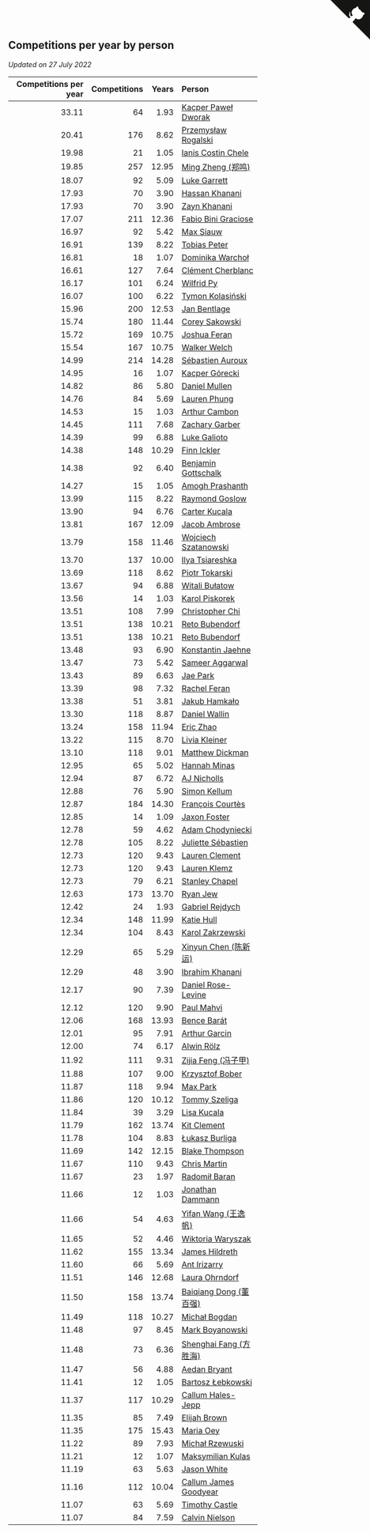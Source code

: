 ## Competitions per year by person

*Updated on 27 July 2022*

| Competitions per year | Competitions | Years | Person |
| ---: | ---: | ---: | :--- |
| 33.11 | 64 | 1.93 | [Kacper Paweł Dworak](https://www.worldcubeassociation.org/persons/2020DWOR01) |
| 20.41 | 176 | 8.62 | [Przemysław Rogalski](https://www.worldcubeassociation.org/persons/2013ROGA02) |
| 19.98 | 21 | 1.05 | [Ianis Costin Chele](https://www.worldcubeassociation.org/persons/2021CHEL01) |
| 19.85 | 257 | 12.95 | [Ming Zheng (郑鸣)](https://www.worldcubeassociation.org/persons/2009ZHEN11) |
| 18.07 | 92 | 5.09 | [Luke Garrett](https://www.worldcubeassociation.org/persons/2017GARR05) |
| 17.93 | 70 | 3.90 | [Hassan Khanani](https://www.worldcubeassociation.org/persons/2018KHAN26) |
| 17.93 | 70 | 3.90 | [Zayn Khanani](https://www.worldcubeassociation.org/persons/2018KHAN28) |
| 17.07 | 211 | 12.36 | [Fabio Bini Graciose](https://www.worldcubeassociation.org/persons/2010GRAC02) |
| 16.97 | 92 | 5.42 | [Max Siauw](https://www.worldcubeassociation.org/persons/2017SIAU02) |
| 16.91 | 139 | 8.22 | [Tobias Peter](https://www.worldcubeassociation.org/persons/2014PETE03) |
| 16.81 | 18 | 1.07 | [Dominika Warchoł](https://www.worldcubeassociation.org/persons/2021WARC01) |
| 16.61 | 127 | 7.64 | [Clément Cherblanc](https://www.worldcubeassociation.org/persons/2014CHER05) |
| 16.17 | 101 | 6.24 | [Wilfrid Py](https://www.worldcubeassociation.org/persons/2016PYWI01) |
| 16.07 | 100 | 6.22 | [Tymon Kolasiński](https://www.worldcubeassociation.org/persons/2016KOLA02) |
| 15.96 | 200 | 12.53 | [Jan Bentlage](https://www.worldcubeassociation.org/persons/2010BENT01) |
| 15.74 | 180 | 11.44 | [Corey Sakowski](https://www.worldcubeassociation.org/persons/2011SAKO01) |
| 15.72 | 169 | 10.75 | [Joshua Feran](https://www.worldcubeassociation.org/persons/2011FERA01) |
| 15.54 | 167 | 10.75 | [Walker Welch](https://www.worldcubeassociation.org/persons/2011WELC01) |
| 14.99 | 214 | 14.28 | [Sébastien Auroux](https://www.worldcubeassociation.org/persons/2008AURO01) |
| 14.95 | 16 | 1.07 | [Kacper Górecki](https://www.worldcubeassociation.org/persons/2021GORE01) |
| 14.82 | 86 | 5.80 | [Daniel Mullen](https://www.worldcubeassociation.org/persons/2016MULL04) |
| 14.76 | 84 | 5.69 | [Lauren Phung](https://www.worldcubeassociation.org/persons/2016PHUN02) |
| 14.53 | 15 | 1.03 | [Arthur Cambon](https://www.worldcubeassociation.org/persons/2021CAMB01) |
| 14.45 | 111 | 7.68 | [Zachary Garber](https://www.worldcubeassociation.org/persons/2014GARB01) |
| 14.39 | 99 | 6.88 | [Luke Galioto](https://www.worldcubeassociation.org/persons/2015GALI02) |
| 14.38 | 148 | 10.29 | [Finn Ickler](https://www.worldcubeassociation.org/persons/2012ICKL01) |
| 14.38 | 92 | 6.40 | [Benjamin Gottschalk](https://www.worldcubeassociation.org/persons/2016GOTT01) |
| 14.27 | 15 | 1.05 | [Amogh Prashanth](https://www.worldcubeassociation.org/persons/2021PRAS01) |
| 13.99 | 115 | 8.22 | [Raymond Goslow](https://www.worldcubeassociation.org/persons/2014GOSL01) |
| 13.90 | 94 | 6.76 | [Carter Kucala](https://www.worldcubeassociation.org/persons/2015KUCA01) |
| 13.81 | 167 | 12.09 | [Jacob Ambrose](https://www.worldcubeassociation.org/persons/2010AMBR01) |
| 13.79 | 158 | 11.46 | [Wojciech Szatanowski](https://www.worldcubeassociation.org/persons/2011SZAT01) |
| 13.70 | 137 | 10.00 | [Ilya Tsiareshka](https://www.worldcubeassociation.org/persons/2012TERE01) |
| 13.69 | 118 | 8.62 | [Piotr Tokarski](https://www.worldcubeassociation.org/persons/2013TOKA01) |
| 13.67 | 94 | 6.88 | [Witali Bułatow](https://www.worldcubeassociation.org/persons/2015BUAT01) |
| 13.56 | 14 | 1.03 | [Karol Piskorek](https://www.worldcubeassociation.org/persons/2021PISK01) |
| 13.51 | 108 | 7.99 | [Christopher Chi](https://www.worldcubeassociation.org/persons/2014CHIC01) |
| 13.51 | 138 | 10.21 | [Reto Bubendorf](https://www.worldcubeassociation.org/persons/2012BUBE01) |
| 13.51 | 138 | 10.21 | [Reto Bubendorf](https://www.worldcubeassociation.org/persons/2012BUBE01) |
| 13.48 | 93 | 6.90 | [Konstantin Jaehne](https://www.worldcubeassociation.org/persons/2015JAEH01) |
| 13.47 | 73 | 5.42 | [Sameer Aggarwal](https://www.worldcubeassociation.org/persons/2017AGGA01) |
| 13.43 | 89 | 6.63 | [Jae Park](https://www.worldcubeassociation.org/persons/2015PARK24) |
| 13.39 | 98 | 7.32 | [Rachel Feran](https://www.worldcubeassociation.org/persons/2015FERA01) |
| 13.38 | 51 | 3.81 | [Jakub Hamkało](https://www.worldcubeassociation.org/persons/2018HAMK01) |
| 13.30 | 118 | 8.87 | [Daniel Wallin](https://www.worldcubeassociation.org/persons/2013WALL03) |
| 13.24 | 158 | 11.94 | [Eric Zhao](https://www.worldcubeassociation.org/persons/2010ZHAO19) |
| 13.22 | 115 | 8.70 | [Livia Kleiner](https://www.worldcubeassociation.org/persons/2013KLEI03) |
| 13.10 | 118 | 9.01 | [Matthew Dickman](https://www.worldcubeassociation.org/persons/2013DICK01) |
| 12.95 | 65 | 5.02 | [Hannah Minas](https://www.worldcubeassociation.org/persons/2017MINA04) |
| 12.94 | 87 | 6.72 | [AJ Nicholls](https://www.worldcubeassociation.org/persons/2015NICH04) |
| 12.88 | 76 | 5.90 | [Simon Kellum](https://www.worldcubeassociation.org/persons/2016KELL12) |
| 12.87 | 184 | 14.30 | [François Courtès](https://www.worldcubeassociation.org/persons/2008COUR01) |
| 12.85 | 14 | 1.09 | [Jaxon Foster](https://www.worldcubeassociation.org/persons/2021FOST01) |
| 12.78 | 59 | 4.62 | [Adam Chodyniecki](https://www.worldcubeassociation.org/persons/2017CHOD02) |
| 12.78 | 105 | 8.22 | [Juliette Sébastien](https://www.worldcubeassociation.org/persons/2014SEBA01) |
| 12.73 | 120 | 9.43 | [Lauren Clement](https://www.worldcubeassociation.org/persons/2013KLEM01) |
| 12.73 | 120 | 9.43 | [Lauren Klemz](https://www.worldcubeassociation.org/persons/2013KLEM01) |
| 12.73 | 79 | 6.21 | [Stanley Chapel](https://www.worldcubeassociation.org/persons/2016CHAP04) |
| 12.63 | 173 | 13.70 | [Ryan Jew](https://www.worldcubeassociation.org/persons/2008JEWR01) |
| 12.42 | 24 | 1.93 | [Gabriel Rejdych](https://www.worldcubeassociation.org/persons/2020REJD01) |
| 12.34 | 148 | 11.99 | [Katie Hull](https://www.worldcubeassociation.org/persons/2010HULL01) |
| 12.34 | 104 | 8.43 | [Karol Zakrzewski](https://www.worldcubeassociation.org/persons/2014ZAKR01) |
| 12.29 | 65 | 5.29 | [Xinyun Chen (陈新运)](https://www.worldcubeassociation.org/persons/2017CHEN36) |
| 12.29 | 48 | 3.90 | [Ibrahim Khanani](https://www.worldcubeassociation.org/persons/2018KHAN27) |
| 12.17 | 90 | 7.39 | [Daniel Rose-Levine](https://www.worldcubeassociation.org/persons/2015ROSE01) |
| 12.12 | 120 | 9.90 | [Paul Mahvi](https://www.worldcubeassociation.org/persons/2012MAHV01) |
| 12.06 | 168 | 13.93 | [Bence Barát](https://www.worldcubeassociation.org/persons/2008BARA01) |
| 12.01 | 95 | 7.91 | [Arthur Garcin](https://www.worldcubeassociation.org/persons/2014GARC27) |
| 12.00 | 74 | 6.17 | [Alwin Rölz](https://www.worldcubeassociation.org/persons/2016ROLZ01) |
| 11.92 | 111 | 9.31 | [Zijia Feng (冯子甲)](https://www.worldcubeassociation.org/persons/2013FENG02) |
| 11.88 | 107 | 9.00 | [Krzysztof Bober](https://www.worldcubeassociation.org/persons/2013BOBE01) |
| 11.87 | 118 | 9.94 | [Max Park](https://www.worldcubeassociation.org/persons/2012PARK03) |
| 11.86 | 120 | 10.12 | [Tommy Szeliga](https://www.worldcubeassociation.org/persons/2012SZEL01) |
| 11.84 | 39 | 3.29 | [Lisa Kucala](https://www.worldcubeassociation.org/persons/2019KUCA01) |
| 11.79 | 162 | 13.74 | [Kit Clement](https://www.worldcubeassociation.org/persons/2008CLEM01) |
| 11.78 | 104 | 8.83 | [Łukasz Burliga](https://www.worldcubeassociation.org/persons/2013BURL01) |
| 11.69 | 142 | 12.15 | [Blake Thompson](https://www.worldcubeassociation.org/persons/2010THOM03) |
| 11.67 | 110 | 9.43 | [Chris Martin](https://www.worldcubeassociation.org/persons/2013MART03) |
| 11.67 | 23 | 1.97 | [Radomił Baran](https://www.worldcubeassociation.org/persons/2020BARA02) |
| 11.66 | 12 | 1.03 | [Jonathan Dammann](https://www.worldcubeassociation.org/persons/2021DAMM01) |
| 11.66 | 54 | 4.63 | [Yifan Wang (王逸帆)](https://www.worldcubeassociation.org/persons/2017WANY29) |
| 11.65 | 52 | 4.46 | [Wiktoria Waryszak](https://www.worldcubeassociation.org/persons/2018WARY01) |
| 11.62 | 155 | 13.34 | [James Hildreth](https://www.worldcubeassociation.org/persons/2009HILD01) |
| 11.60 | 66 | 5.69 | [Ant Irizarry](https://www.worldcubeassociation.org/persons/2016IRIZ02) |
| 11.51 | 146 | 12.68 | [Laura Ohrndorf](https://www.worldcubeassociation.org/persons/2009OHRN01) |
| 11.50 | 158 | 13.74 | [Baiqiang Dong (董百强)](https://www.worldcubeassociation.org/persons/2008DONG06) |
| 11.49 | 118 | 10.27 | [Michał Bogdan](https://www.worldcubeassociation.org/persons/2012BOGD01) |
| 11.48 | 97 | 8.45 | [Mark Boyanowski](https://www.worldcubeassociation.org/persons/2014BOYA01) |
| 11.48 | 73 | 6.36 | [Shenghai Fang (方胜海)](https://www.worldcubeassociation.org/persons/2016FANG01) |
| 11.47 | 56 | 4.88 | [Aedan Bryant](https://www.worldcubeassociation.org/persons/2017BRYA06) |
| 11.41 | 12 | 1.05 | [Bartosz Łebkowski](https://www.worldcubeassociation.org/persons/2021LEBK01) |
| 11.37 | 117 | 10.29 | [Callum Hales-Jepp](https://www.worldcubeassociation.org/persons/2012HALE01) |
| 11.35 | 85 | 7.49 | [Elijah Brown](https://www.worldcubeassociation.org/persons/2015BROW03) |
| 11.35 | 175 | 15.43 | [Maria Oey](https://www.worldcubeassociation.org/persons/2007OEYM01) |
| 11.22 | 89 | 7.93 | [Michał Rzewuski](https://www.worldcubeassociation.org/persons/2014RZEW01) |
| 11.21 | 12 | 1.07 | [Maksymilian Kulas](https://www.worldcubeassociation.org/persons/2021KULA02) |
| 11.19 | 63 | 5.63 | [Jason White](https://www.worldcubeassociation.org/persons/2016WHIT16) |
| 11.16 | 112 | 10.04 | [Callum James Goodyear](https://www.worldcubeassociation.org/persons/2012GOOD02) |
| 11.07 | 63 | 5.69 | [Timothy Castle](https://www.worldcubeassociation.org/persons/2016CAST48) |
| 11.07 | 84 | 7.59 | [Calvin Nielson](https://www.worldcubeassociation.org/persons/2014NIEL03) |


<a href="https://github.com/jonatanklosko/wca_statistics" class="github-corner" aria-label="View source on Github"><svg width="80" height="80" viewBox="0 0 250 250" style="fill:#151513; color:#fff; position: absolute; top: 0; border: 0; right: 0;" aria-hidden="true"><path d="M0,0 L115,115 L130,115 L142,142 L250,250 L250,0 Z"></path><path d="M128.3,109.0 C113.8,99.7 119.0,89.6 119.0,89.6 C122.0,82.7 120.5,78.6 120.5,78.6 C119.2,72.0 123.4,76.3 123.4,76.3 C127.3,80.9 125.5,87.3 125.5,87.3 C122.9,97.6 130.6,101.9 134.4,103.2" fill="currentColor" style="transform-origin: 130px 106px;" class="octo-arm"></path><path d="M115.0,115.0 C114.9,115.1 118.7,116.5 119.8,115.4 L133.7,101.6 C136.9,99.2 139.9,98.4 142.2,98.6 C133.8,88.0 127.5,74.4 143.8,58.0 C148.5,53.4 154.0,51.2 159.7,51.0 C160.3,49.4 163.2,43.6 171.4,40.1 C171.4,40.1 176.1,42.5 178.8,56.2 C183.1,58.6 187.2,61.8 190.9,65.4 C194.5,69.0 197.7,73.2 200.1,77.6 C213.8,80.2 216.3,84.9 216.3,84.9 C212.7,93.1 206.9,96.0 205.4,96.6 C205.1,102.4 203.0,107.8 198.3,112.5 C181.9,128.9 168.3,122.5 157.7,114.1 C157.9,116.9 156.7,120.9 152.7,124.9 L141.0,136.5 C139.8,137.7 141.6,141.9 141.8,141.8 Z" fill="currentColor" class="octo-body"></path></svg></a><style>.github-corner:hover .octo-arm{animation:octocat-wave 560ms ease-in-out}@keyframes octocat-wave{0%,100%{transform:rotate(0)}20%,60%{transform:rotate(-25deg)}40%,80%{transform:rotate(10deg)}}@media (max-width:500px){.github-corner:hover .octo-arm{animation:none}.github-corner .octo-arm{animation:octocat-wave 560ms ease-in-out}}</style>
